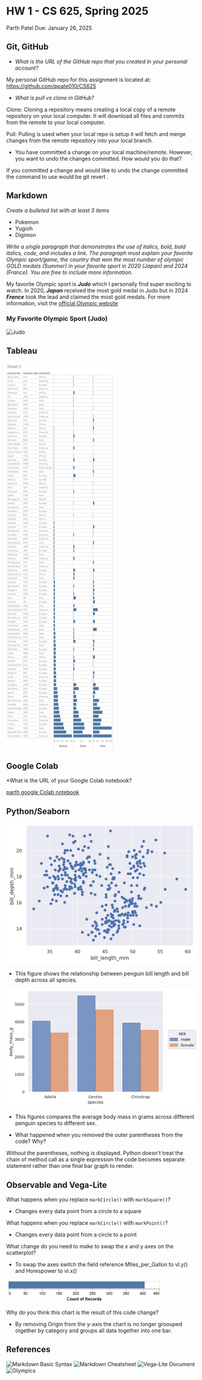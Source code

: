 # HW 1 - CS 625, Spring 2025
Parth Patel
Due: January 26, 2025

## Git, GitHub

* <em> What is the URL of the GitHub repo that you created in your personal account? </em>
  
My personal GitHub repo for this assignment is located at: https://github.com/ppate010/CS625

* <em> What is pull vs clone in GitHub? </em>
  
Clone: Cloning a repository means creating a local copy of a remote repository on your local computer. It will download all files and commits from the remote to your local computer. 

Pull: Pulling is used when your local repo is setup it will fetch and merge changes from the remote repository into your local branch. 

* You have committed a change on your local machine/remote. However, you want to undo the changes committed. How would you do that?

If you committed a change and would like to undo the change committed the command to use would be git revert <commit-hash>.

## Markdown

 <em> Create a bulleted list with at least 3 items </em>
 
* Pokemon
* Yugioh
* Digimon


 <em> Write a single paragraph that demonstrates the use of italics, bold, bold italics, code, and includes a link. The paragraph must explain your favorite Olympic sport/game, the country that won the most number of olympic GOLD medals (Summer) in your favorite sport in 2020 (Japan) and 2024 (France). You are free to include more information. </em> 

My favorite Olympic sport is ***Judo*** which I personally find super exciting to watch. In 2020, ***<em>Japan</em>*** received the most gold medal in Judo but in 2024 ***<em>France</em>*** took the lead and claimed the most gold medals. For more information, visit the [official Olympic website](https://www.olympics.com/)

### My Favorite Olympic Sport (Judo)

<img src = "https://img.olympics.com/images/image/private/t_s_pog_staticContent_hero_xl_2x/f_auto/v1669453692/primary/swiwzmpywuhbh76it0bs" alt="Judo" width="300" />

## Tableau

![Least Medals by Continent](LeastMedal.png)

## Google Colab

*What is the URL of your Google Colab notebook?

[parth google Colab notebook](https://colab.research.google.com/drive/1v6o6HRT7CPeAqs-dCka4zpjuKlGUvSko?usp=sharing)

## Python/Seaborn
![scatter penguins](scatter_penguins.png)

* This figure shows the relationship between penguin bill length and bill depth across all species.

![bar penguins](bar_penguins.png)

* This figures compares the average body mass in grams across different penguin species to  different sex.

* What happened when you removed the outer parentheses from the code? Why?

Without the parentheses, nothing is displayed. Python doesn't treat the chain of method call as a single expression the code becomes separate statement rather than one final bar graph to render.

## Observable and Vega-Lite

What happens when you replace `markCircle()` with `markSquare()`?

* Changes every data point from a circle to a square

What happens when you replace `markCircle()` with `markPoint()`?

* Changes every data point from a circle to a point

What change do you need to make to swap the x and y axes on the scatterplot?

* To swap the axes switch the field reference MIles_per_Gallon  to vl.y() and Horespower to vl.x()

![VegaLite](VegaLite.png)

Why do you think this chart is the result of this code change?

* By removing Origin from the y-axis the chart is no longer groouped otgether by category and groups all data together into one bar.

## References

![Markdown Basic Syntax](https://markdownguide.offshoot.io/basic-syntax/)
![Markdown Cheatsheet](https://github.com/adam-p/markdown-here/wiki/Markdown-Cheatsheet)
![Vega-Lite Document](https://observablehq.com/@observablehq/vega-lite)
![Olympics](https://www.olympics.com/)
